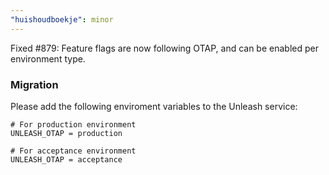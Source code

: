 ```yaml
---
"huishoudboekje": minor
---
```


Fixed #879: Feature flags are now following OTAP, and can be enabled per environment type.

### Migration

Please add the following enviroment variables to the Unleash service:

```shell
# For production environment
UNLEASH_OTAP = production

# For acceptance environment
UNLEASH_OTAP = acceptance
```